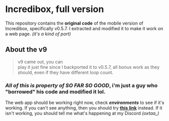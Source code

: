 # Incredibox, full version
This repository contains the **original code** of the mobile version of Incredibox, specifically v0.5.7. I extracted and modified it to make it work on a web page. _(it's a kind of port)_
## About the v9
> v9 came out, you can  
play it just fine since I backported it to v0.5.7, all bonus work as they should, even if they have different loop count.
### ***All of this is property of SO FAR SO GOOD***, i'm just a guy who "borrowed" his code and modified it lol.
The web app should be working right now, check ***environments*** to see if it's working. If you can't see anything, then you should try **[this link](https://oxtaa.github.io/incredibox)** instead. If it isn't working, you should tell me what's happening at my Discord _(oxtaa\_)_
